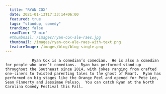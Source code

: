 ```yaml
---
  title: "RYAN COX"
  date: 2021-01-13T17:33:14+06:00
  featured: true
  tags: "standup, comedy"
  tranding: false
  readTime: "2 min"
  #thumbnail: /images/ryan-cox-ale-raes.jpg
  thumbnail: /images/ryan-cox-ale-raes-with-text.png
  featureImage: /images/blog/blog-single.png
---
```


                Ryan Cox is a comedian’s comedian.  He is also a comedian for people who aren’t comedians.  Ryan has performed stand-up throughout the Southeast since 2014, with jokes ranging from crafted one-liners to twisted parenting tales to the ghost of Kmart.  Ryan has performed on big stages like the Orange Peel and opened for Pete Lee, Sean Finnerty and Jessimae Peluso.  You can catch Ryan at the North Carolina Comedy Festival this Fall.

